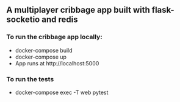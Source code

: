 ## A multiplayer cribbage app built with flask-socketio and redis

### To run the cribbage app locally:
* docker-compose build
* docker-compose up
* App runs at http://localhost:5000

### To run the tests
* docker-compose exec -T web pytest
